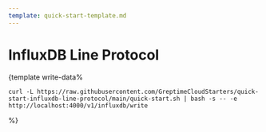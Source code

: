```yaml
---
template: quick-start-template.md
---
```


# InfluxDB Line Protocol

<docs-template>

\{template write-data%

<!--@include: ../../db-cloud-shared/quick-start/influxdb.md-->

```shell
curl -L https://raw.githubusercontent.com/GreptimeCloudStarters/quick-start-influxdb-line-protocol/main/quick-start.sh | bash -s -- -e http://localhost:4000/v1/influxdb/write
```

%}

</docs-template>
